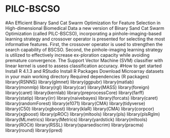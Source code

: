 # PILC-BSCSO
#An Efficient Binary Sand Cat Swarm Optimization for Feature Selection in High-dimensional Biomedical Data
a new version of Binary Sand Cat Swarm Optimization (called PILC-BSCSO), incorporating a pinhole-imaging-based learning strategy and crossover operator is presented for selecting the most informative features. First, the crossover operator is used to strengthen the search capability of BSCSO. Second, the pinhole-imaging learning strategy is utilized to effectively increase ex-ploration capacity while avoiding premature convergence. The Support Vector Machine (SVM) classifier with linear kernel is used to assess classification accuracy. 
#How to get started
Install R 4.1.3 and RStudio
Install R Packages
Download Microarray datasets in your main working directory
Required dependencies (R packages)
library(RSNNS)
library(glmnet)
library(ggpubr)
library(matlab)
library(monmlp)
library(rgl)
library(car)
library(MASS)
library(foreign)
library(caret)
library(kernlab)
library(preprocessCore)
library(farff)
library(statip)
library(irr)
library(naivebayes)
library(forcats)
library(caret)
library(randomForest)
library(e1071)
library(CMA)
library(tidyverse)
library(C50)
library(xgboost)
library(klaR)
library(CMA)
library(corpcor)
library(xgboost)
library(pROC)
library(mltools)
library(pls)
library(plsRglm)
library(MLmetrics)
library(Metrics)
library(yardstick)
library(mltools)
library(ROCit)
library(RSSL)
library(sparsediscrim)
library(pracma)
library(round)
library(ipred)
